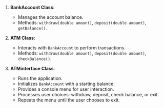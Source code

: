 1. **BankAccount Class**:
   - Manages the account balance.
   - Methods: `withdraw(double amount)`, `deposit(double amount)`, `getBalance()`.

2. **ATM Class**:
   - Interacts with `BankAccount` to perform transactions.
   - Methods: `withdraw(double amount)`, `deposit(double amount)`, `checkBalance()`.

3. **ATMinterface Class**:
   - Runs the application.
   - Initializes `BankAccount` with a starting balance.
   - Provides a console menu for user interaction.
   - Processes user choices: withdraw, deposit, check balance, or exit.
   - Repeats the menu until the user chooses to exit.
